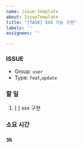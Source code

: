 ```yaml
---
name: issue-template
about: IssueTemplate
title: "[TASK] XXX 기능 구현"
labels: ''
assignees: ''

---
```


### ISSUE
- Group:  `user`
- Type: `feat`,`update`
### 할 일
1. [ ] xxx 구현
### 소요 시간
### `3h`
